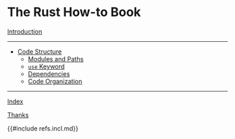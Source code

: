 # The Rust How-to Book

[Introduction](index.md)

---

- [Code Structure](code_structure/index.md)
  - [Modules and Paths](code_structure/modules.md)
  - [`use` Keyword](code_structure/use_keyword.md)
  - [Dependencies](code_structure/dependencies.md)
  - [Code Organization](code_structure/code_organization.md)

---

[Index](word_index.md)

[Thanks](thanks.md)

{{#include refs.incl.md}}
<div class="hidden">
</div>
